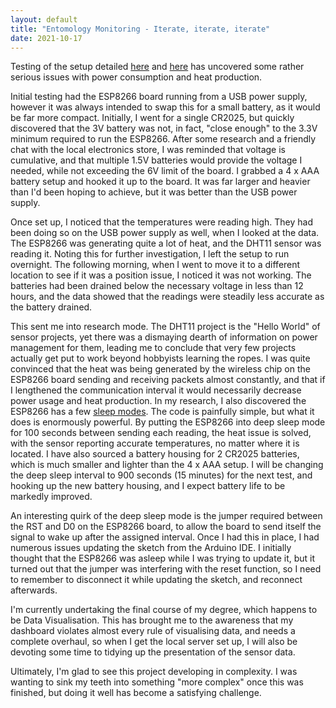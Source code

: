 ```yaml
---
layout: default
title: "Entomology Monitoring - Iterate, iterate, iterate"
date: 2021-10-17
---
```


Testing of the setup detailed [here](/blog/2021/09/28/entomology-monitoring-with-arduino) and [here](/blog/2021/10/03/entomology-monitoring-update)
has uncovered some rather serious issues with power consumption and heat production.

Initial testing had the ESP8266 board running from a USB power supply, however it was always intended to swap this for a small battery,
as it would be far more compact. Initially, I went for a single CR2025, but quickly discovered that the 3V battery was not, in fact, "close
enough" to the 3.3V minimum required to run the ESP8266. After some research and a friendly chat with the local electronics store, I was reminded that
voltage is cumulative, and that multiple 1.5V batteries would provide the voltage I needed, while not exceeding the 6V limit of the board. I grabbed
a 4 x AAA battery setup and hooked it up to the board. It was far larger and heavier than I'd been hoping to achieve, but it was better than the USB
power supply.

Once set up, I noticed that the temperatures were reading high. They had been doing so on the USB power supply as well, when I looked at the data. The
ESP8266 was generating quite a lot of heat, and the DHT11 sensor was reading it. Noting this for further investigation, I left the setup to run overnight. 
The following morning, when I went to move it to a different location to see if it was a position issue, I noticed it was not working. The batteries had
been drained below the necessary voltage in less than 12 hours, and the data showed that the readings were steadily less accurate as the battery drained.

This sent me into research mode. The DHT11 project is the "Hello World" of sensor projects, yet there was a dismaying dearth of information on power management
for them, leading me to conclude that very few projects actually get put to work beyond hobbyists learning the ropes. I was quite convinced that the heat
was being generated by the wireless chip on the ESP8266 board sending and receiving packets almost constantly, and that if I lengthened the communication interval
it would necessarily decrease power usage and heat production. In my research, I also discovered the ESP8266 has a few [sleep modes](https://diyi0t.com/how-to-reduce-the-esp8266-power-consumption/).
The code is painfully simple, but what it does is enormously powerful. By putting the ESP8266 into deep sleep mode for 100 seconds between sending each reading, the
heat issue is solved, with the sensor reporting accurate temperatures, no matter where it is located. I have also sourced a battery housing for 2 CR2025 batteries, which
is much smaller and lighter than the 4 x AAA setup. I will be changing the deep sleep interval to 900 seconds (15 minutes) for the next test, and hooking up the new
battery housing, and I expect battery life to be markedly improved.

An interesting quirk of the deep sleep mode is the jumper required between the RST and D0 on the ESP8266 board, to allow the board to send itself the signal to wake
up after the assigned interval. Once I had this in place, I had numerous issues updating the sketch from the Arduino IDE. I initially thought that the ESP8266 was
asleep while I was trying to update it, but it turned out that the jumper was interfering with the reset function, so I need to remember to disconnect it while updating
the sketch, and reconnect afterwards.

I'm currently undertaking the final course of my degree, which happens to be Data Visualisation. This has brought me to the awareness that my dashboard violates almost
every rule of visualising data, and needs a complete overhaul, so when I get the local server set up, I will also be devoting some time to tidying up the presentation
of the sensor data.

Ultimately, I'm glad to see this project developing in complexity. I was wanting to sink my teeth into something "more complex" once this was finished, but doing it well 
has become a satisfying challenge.